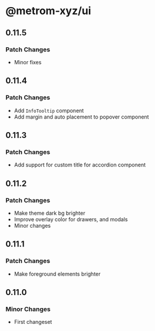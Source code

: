 # @metrom-xyz/ui

## 0.11.5

### Patch Changes

- Minor fixes

## 0.11.4

### Patch Changes

- Add `InfoTooltip` component
- Add margin and auto placement to popover component

## 0.11.3

### Patch Changes

- Add support for custom title for accordion component

## 0.11.2

### Patch Changes

- Make theme dark bg brighter
- Improve overlay color for drawers, and modals
- Minor changes

## 0.11.1

### Patch Changes

- Make foreground elements brighter

## 0.11.0

### Minor Changes

- First changeset
